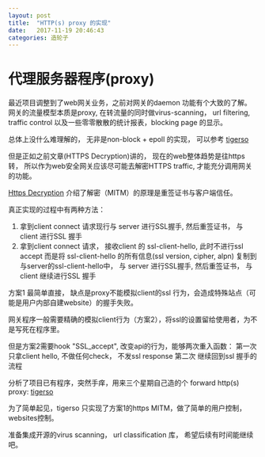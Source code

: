 ```yaml
---
layout: post
title:  "HTTP(s) proxy 的实现"
date:   2017-11-19 20:46:43
categories: 造轮子
---
```


# 代理服务器程序(proxy)
最近项目调整到了web网关业务，之前对网关的daemon 功能有个大致的了解。
网关的流量模型本质是proxy, 在转流量的同时做virus-scanning， url filtering, traffic control 以及一些零零散散的统计报表，blocking page 的显示。

总体上没什么难理解的， 无非是non-block + epoll 的实现， 可以参考 [tigerso](https://github.com/YingshuLu/tigerso)

但是正如之前文章(HTTPS Decryption)讲的， 现在的web整体趋势是往https转，
所以作为web安全网关应该尽可能去解密HTTPS traffic, 才能充分调用网关的功能。

[Https Decryption](https://yingshulu.github.io/https/decryption/2017/09/11/HTTPS-Decryption.html) 介绍了解密（MITM）的原理是重签证书与客户端信任。

真正实现的过程中有两种方法：

1. 拿到client connect 请求现行与 server 进行SSL握手, 然后重签证书， 与client 进行SSL 握手
2. 拿到client connect 请求， 接收client 的 ssl-client-hello, 此时不进行ssl accept 而是将 ssl-client-hello 的所有信息(ssl version, cipher, alpn) 复制到 与server的ssl-client-hello中， 与 server 进行SSL握手, 然后重签证书， 与client 继续进行SSL 握手

方案1 最简单直接， 缺点是proxy不能模拟client的ssl 行为，会造成特殊站点（可能是用户内部自建website）的握手失败。

网关程序一般需要精确的模拟client行为（方案2），将ssl的设置留给使用者，为不是写死在程序里。

但是方案2需要hook "SSL_accept", 改变api的行为，能够两次重入函数：
第一次 只拿client hello, 不做任何check， 不发ssl response
第二次 继续回到ssl 握手的流程

分析了项目已有程序，突然手痒，用来三个星期自己造的个 forward http(s) proxy: [tigerso](https://github.com/YingshuLu/tigerso)

为了简单起见，tigerso 只实现了方案1的https MITM，做了简单的用户控制，websites控制。

准备集成开源的virus scanning， url classification 库， 希望后续有时间能继续吧。
